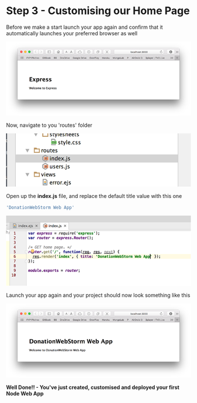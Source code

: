 
# Step 3 - Customising our Home Page

Before we make a start launch your app again and confirm that it automatically launches your preferred browser as well

![](../lab01/images01/lab01s12.png)

Now, navigate to you 'routes' folder

![](../lab01/images01/lab01s13.png)

Open up the **index.js** file, and replace the default title value with this one

~~~javascript
'DonationWebStorm Web App'
~~~

![](../lab01/images01/lab01s14.png)

Launch your app again and your project should now look something like this

![](../lab01/images01/lab01s15.png)

**Well Done!! - You've just created, customised and deployed your first Node Web App**



